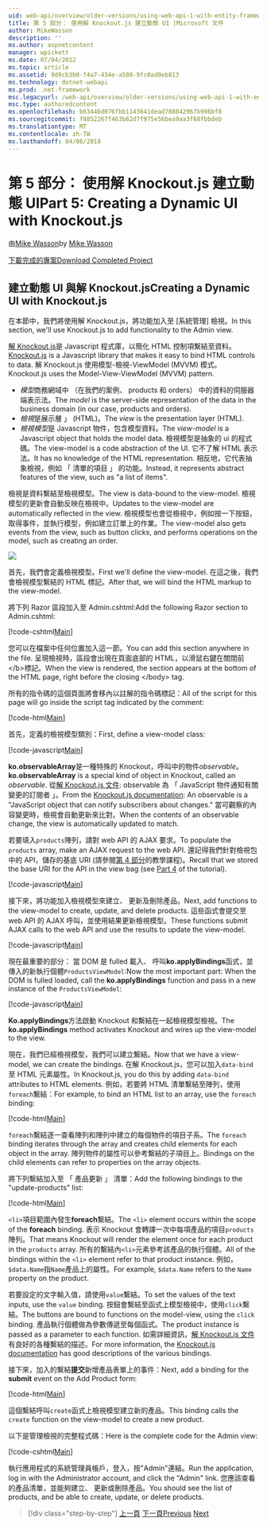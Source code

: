 ```yaml
---
uid: web-api/overview/older-versions/using-web-api-1-with-entity-framework-5/using-web-api-with-entity-framework-part-5
title: 第 5 部分： 使用解 Knockout.js 建立動態 UI |Microsoft 文件
author: MikeWasson
description: ''
ms.author: aspnetcontent
manager: wpickett
ms.date: 07/04/2012
ms.topic: article
ms.assetid: 9d9cb3b0-f4a7-434e-a508-9fc0ad0eb813
ms.technology: dotnet-webapi
ms.prod: .net-framework
msc.legacyurl: /web-api/overview/older-versions/using-web-api-1-with-entity-framework-5/using-web-api-with-entity-framework-part-5
msc.type: authoredcontent
ms.openlocfilehash: b63446d076fbb1143641dead788042967b996bf8
ms.sourcegitcommit: f8852267f463b62d7f975e56bea9aa3f68fbbdeb
ms.translationtype: MT
ms.contentlocale: zh-TW
ms.lasthandoff: 04/06/2018
---
```

<a name="part-5-creating-a-dynamic-ui-with-knockoutjs"></a><span data-ttu-id="f85b4-102">第 5 部分： 使用解 Knockout.js 建立動態 UI</span><span class="sxs-lookup"><span data-stu-id="f85b4-102">Part 5: Creating a Dynamic UI with Knockout.js</span></span>
====================
<span data-ttu-id="f85b4-103">由[Mike Wasson](https://github.com/MikeWasson)</span><span class="sxs-lookup"><span data-stu-id="f85b4-103">by [Mike Wasson](https://github.com/MikeWasson)</span></span>

[<span data-ttu-id="f85b4-104">下載完成的專案</span><span class="sxs-lookup"><span data-stu-id="f85b4-104">Download Completed Project</span></span>](http://code.msdn.microsoft.com/ASP-NET-Web-API-with-afa30545)

## <a name="creating-a-dynamic-ui-with-knockoutjs"></a><span data-ttu-id="f85b4-105">建立動態 UI 與解 Knockout.js</span><span class="sxs-lookup"><span data-stu-id="f85b4-105">Creating a Dynamic UI with Knockout.js</span></span>

<span data-ttu-id="f85b4-106">在本節中，我們將使用解 Knockout.js，將功能加入至 [系統管理] 檢視。</span><span class="sxs-lookup"><span data-stu-id="f85b4-106">In this section, we'll use Knockout.js to add functionality to the Admin view.</span></span>

<span data-ttu-id="f85b4-107">[解 Knockout.js](http://knockoutjs.com/)是 Javascript 程式庫，以簡化 HTML 控制項繫結至資料。</span><span class="sxs-lookup"><span data-stu-id="f85b4-107">[Knockout.js](http://knockoutjs.com/) is a Javascript library that makes it easy to bind HTML controls to data.</span></span> <span data-ttu-id="f85b4-108">解 Knockout.js 使用模型-檢視-ViewModel (MVVM) 模式。</span><span class="sxs-lookup"><span data-stu-id="f85b4-108">Knockout.js uses the Model-View-ViewModel (MVVM) pattern.</span></span>

- <span data-ttu-id="f85b4-109">*模型*商務網域中 （在我們的案例、 products 和 orders） 中的資料的伺服器端表示法。</span><span class="sxs-lookup"><span data-stu-id="f85b4-109">The *model* is the server-side representation of the data in the business domain (in our case, products and orders).</span></span>
- <span data-ttu-id="f85b4-110">*檢視*是展示層 」 (HTML)。</span><span class="sxs-lookup"><span data-stu-id="f85b4-110">The *view* is the presentation layer (HTML).</span></span>
- <span data-ttu-id="f85b4-111">*檢視模型*是 Javascript 物件，包含模型資料。</span><span class="sxs-lookup"><span data-stu-id="f85b4-111">The *view-model* is a Javascript object that holds the model data.</span></span> <span data-ttu-id="f85b4-112">檢視模型是抽象的 ui 的程式碼。</span><span class="sxs-lookup"><span data-stu-id="f85b4-112">The view-model is a code abstraction of the UI.</span></span> <span data-ttu-id="f85b4-113">它不了解 HTML 表示法。</span><span class="sxs-lookup"><span data-stu-id="f85b4-113">It has no knowledge of the HTML representation.</span></span> <span data-ttu-id="f85b4-114">相反地，它代表抽象檢視，例如 「 清單的項目 」 的功能。</span><span class="sxs-lookup"><span data-stu-id="f85b4-114">Instead, it represents abstract features of the view, such as "a list of items".</span></span>

<span data-ttu-id="f85b4-115">檢視是資料繫結至檢視模型。</span><span class="sxs-lookup"><span data-stu-id="f85b4-115">The view is data-bound to the view-model.</span></span> <span data-ttu-id="f85b4-116">檢視模型的更新會自動反映在檢視中。</span><span class="sxs-lookup"><span data-stu-id="f85b4-116">Updates to the view-model are automatically reflected in the view.</span></span> <span data-ttu-id="f85b4-117">檢視模型也會從檢視中，例如按一下按鈕，取得事件，並執行模型，例如建立訂單上的作業。</span><span class="sxs-lookup"><span data-stu-id="f85b4-117">The view-model also gets events from the view, such as button clicks, and performs operations on the model, such as creating an order.</span></span>

![](using-web-api-with-entity-framework-part-5/_static/image1.png)

<span data-ttu-id="f85b4-118">首先，我們會定義檢視模型。</span><span class="sxs-lookup"><span data-stu-id="f85b4-118">First we'll define the view-model.</span></span> <span data-ttu-id="f85b4-119">在這之後，我們會檢視模型繫結的 HTML 標記。</span><span class="sxs-lookup"><span data-stu-id="f85b4-119">After that, we will bind the HTML markup to the view-model.</span></span>

<span data-ttu-id="f85b4-120">將下列 Razor 區段加入至 Admin.cshtml:</span><span class="sxs-lookup"><span data-stu-id="f85b4-120">Add the following Razor section to Admin.cshtml:</span></span>

[!code-cshtml[Main](using-web-api-with-entity-framework-part-5/samples/sample1.cshtml)]

<span data-ttu-id="f85b4-121">您可以在檔案中任何位置加入這一節。</span><span class="sxs-lookup"><span data-stu-id="f85b4-121">You can add this section anywhere in the file.</span></span> <span data-ttu-id="f85b4-122">呈現檢視時，區段會出現在頁面底部的 HTML，以滑鼠右鍵在關閉前&lt;/b&gt;標記。</span><span class="sxs-lookup"><span data-stu-id="f85b4-122">When the view is rendered, the section appears at the bottom of the HTML page, right before the closing &lt;/body&gt; tag.</span></span>

<span data-ttu-id="f85b4-123">所有的指令碼的這個頁面將會移內以註解的指令碼標記：</span><span class="sxs-lookup"><span data-stu-id="f85b4-123">All of the script for this page will go inside the script tag indicated by the comment:</span></span>

[!code-html[Main](using-web-api-with-entity-framework-part-5/samples/sample2.html)]

<span data-ttu-id="f85b4-124">首先，定義的檢視模型類別：</span><span class="sxs-lookup"><span data-stu-id="f85b4-124">First, define a view-model class:</span></span>

[!code-javascript[Main](using-web-api-with-entity-framework-part-5/samples/sample3.js)]

<span data-ttu-id="f85b4-125">**ko.observableArray**是一種特殊的 Knockout，呼叫中的物件*observable*。</span><span class="sxs-lookup"><span data-stu-id="f85b4-125">**ko.observableArray** is a special kind of object in Knockout, called an *observable*.</span></span> <span data-ttu-id="f85b4-126">從[解 Knockout.js 文件](http://knockoutjs.com/documentation/observables.html): observable 為 「 JavaScript 物件通知有關變更的訂閱者 」。</span><span class="sxs-lookup"><span data-stu-id="f85b4-126">From the [Knockout.js documentation](http://knockoutjs.com/documentation/observables.html): An observable is a "JavaScript object that can notify subscribers about changes."</span></span> <span data-ttu-id="f85b4-127">當可觀察的內容變更時，檢視會自動更新來比對。</span><span class="sxs-lookup"><span data-stu-id="f85b4-127">When the contents of an observable change, the view is automatically updated to match.</span></span>

<span data-ttu-id="f85b4-128">若要填入`products`陣列，請對 web API 的 AJAX 要求。</span><span class="sxs-lookup"><span data-stu-id="f85b4-128">To populate the `products` array, make an AJAX request to the web API.</span></span> <span data-ttu-id="f85b4-129">還記得我們針對檢視包中的 API，儲存的基底 URI (請參閱[第 4 部分](using-web-api-with-entity-framework-part-4.md)的教學課程)。</span><span class="sxs-lookup"><span data-stu-id="f85b4-129">Recall that we stored the base URI for the API in the view bag (see [Part 4](using-web-api-with-entity-framework-part-4.md) of the tutorial).</span></span>

[!code-javascript[Main](using-web-api-with-entity-framework-part-5/samples/sample4.js?highlight=5)]

<span data-ttu-id="f85b4-130">接下來，將功能加入檢視模型來建立、 更新及刪除產品。</span><span class="sxs-lookup"><span data-stu-id="f85b4-130">Next, add functions to the view-model to create, update, and delete products.</span></span> <span data-ttu-id="f85b4-131">這些函式會提交至 web API 的 AJAX 呼叫，並使用結果更新檢視模型。</span><span class="sxs-lookup"><span data-stu-id="f85b4-131">These functions submit AJAX calls to the web API and use the results to update the view-model.</span></span>

[!code-javascript[Main](using-web-api-with-entity-framework-part-5/samples/sample5.js?highlight=7)]

<span data-ttu-id="f85b4-132">現在最重要的部分： 當 DOM 是 fulled 載入、 呼叫**ko.applyBindings**函式，並傳入的新執行個體`ProductsViewModel`:</span><span class="sxs-lookup"><span data-stu-id="f85b4-132">Now the most important part: When the DOM is fulled loaded, call the **ko.applyBindings** function and pass in a new instance of the `ProductsViewModel`:</span></span>

[!code-javascript[Main](using-web-api-with-entity-framework-part-5/samples/sample6.js)]

<span data-ttu-id="f85b4-133">**Ko.applyBindings**方法啟動 Knockout 和繫結在一起檢視模型檢視。</span><span class="sxs-lookup"><span data-stu-id="f85b4-133">The **ko.applyBindings** method activates Knockout and wires up the view-model to the view.</span></span>

<span data-ttu-id="f85b4-134">現在，我們已經檢視模型，我們可以建立繫結。</span><span class="sxs-lookup"><span data-stu-id="f85b4-134">Now that we have a view-model, we can create the bindings.</span></span> <span data-ttu-id="f85b4-135">在解 Knockout.js，您可以加入`data-bind`至 HTML 元素屬性。</span><span class="sxs-lookup"><span data-stu-id="f85b4-135">In Knockout.js, you do this by adding `data-bind` attributes to HTML elements.</span></span> <span data-ttu-id="f85b4-136">例如，若要將 HTML 清單繫結至陣列，使用`foreach`繫結：</span><span class="sxs-lookup"><span data-stu-id="f85b4-136">For example, to bind an HTML list to an array, use the `foreach` binding:</span></span>

[!code-html[Main](using-web-api-with-entity-framework-part-5/samples/sample7.html?highlight=1)]

<span data-ttu-id="f85b4-137">`foreach`繫結逐一查看陣列和陣列中建立的每個物件的項目子系。</span><span class="sxs-lookup"><span data-stu-id="f85b4-137">The `foreach` binding iterates through the array and creates child elements for each object in the array.</span></span> <span data-ttu-id="f85b4-138">陣列物件的屬性可以參考繫結的子項目上。</span><span class="sxs-lookup"><span data-stu-id="f85b4-138">Bindings on the child elements can refer to properties on the array objects.</span></span>

<span data-ttu-id="f85b4-139">將下列繫結加入至 「 產品更新 」 清單：</span><span class="sxs-lookup"><span data-stu-id="f85b4-139">Add the following bindings to the "update-products" list:</span></span>

[!code-html[Main](using-web-api-with-entity-framework-part-5/samples/sample8.html)]

<span data-ttu-id="f85b4-140">`<li>`項目範圍內發生**foreach**繫結。</span><span class="sxs-lookup"><span data-stu-id="f85b4-140">The `<li>` element occurs within the scope of the **foreach** binding.</span></span> <span data-ttu-id="f85b4-141">表示 Knockout 會轉譯一次中每項產品的項目`products`陣列。</span><span class="sxs-lookup"><span data-stu-id="f85b4-141">That means Knockout will render the element once for each product in the `products` array.</span></span> <span data-ttu-id="f85b4-142">所有的繫結內`<li>`元素參考該產品的執行個體。</span><span class="sxs-lookup"><span data-stu-id="f85b4-142">All of the bindings within the `<li>` element refer to that product instance.</span></span> <span data-ttu-id="f85b4-143">例如，`$data.Name`指`Name`產品上的屬性。</span><span class="sxs-lookup"><span data-stu-id="f85b4-143">For example, `$data.Name` refers to the `Name` property on the product.</span></span>

<span data-ttu-id="f85b4-144">若要設定的文字輸入值，請使用`value`繫結。</span><span class="sxs-lookup"><span data-stu-id="f85b4-144">To set the values of the text inputs, use the `value` binding.</span></span> <span data-ttu-id="f85b4-145">按鈕會繫結至函式上模型檢視中，使用`click`繫結。</span><span class="sxs-lookup"><span data-stu-id="f85b4-145">The buttons are bound to functions on the model-view, using the `click` binding.</span></span> <span data-ttu-id="f85b4-146">產品執行個體做為參數傳遞至每個函式。</span><span class="sxs-lookup"><span data-stu-id="f85b4-146">The product instance is passed as a parameter to each function.</span></span> <span data-ttu-id="f85b4-147">如需詳細資訊，[解 Knockout.js 文件](http://knockoutjs.com/documentation/observables.html)有良好的各種繫結的描述。</span><span class="sxs-lookup"><span data-stu-id="f85b4-147">For more information, the [Knockout.js documentation](http://knockoutjs.com/documentation/observables.html) has good descriptions of the various bindings.</span></span>

<span data-ttu-id="f85b4-148">接下來，加入的繫結**提交**新增產品表單上的事件：</span><span class="sxs-lookup"><span data-stu-id="f85b4-148">Next, add a binding for the **submit** event on the Add Product form:</span></span>

[!code-html[Main](using-web-api-with-entity-framework-part-5/samples/sample9.html)]

<span data-ttu-id="f85b4-149">這個繫結呼叫`create`函式上檢視模型建立新的產品。</span><span class="sxs-lookup"><span data-stu-id="f85b4-149">This binding calls the `create` function on the view-model to create a new product.</span></span>

<span data-ttu-id="f85b4-150">以下是管理檢視的完整程式碼：</span><span class="sxs-lookup"><span data-stu-id="f85b4-150">Here is the complete code for the Admin view:</span></span>

[!code-cshtml[Main](using-web-api-with-entity-framework-part-5/samples/sample10.cshtml)]

<span data-ttu-id="f85b4-151">執行應用程式的系統管理員帳戶，登入，按"Admin"連結。</span><span class="sxs-lookup"><span data-stu-id="f85b4-151">Run the application, log in with the Administrator account, and click the "Admin" link.</span></span> <span data-ttu-id="f85b4-152">您應該查看的產品清單，並能夠建立、 更新或刪除產品。</span><span class="sxs-lookup"><span data-stu-id="f85b4-152">You should see the list of products, and be able to create, update, or delete products.</span></span>

> [!div class="step-by-step"]
> <span data-ttu-id="f85b4-153">[上一頁](using-web-api-with-entity-framework-part-4.md)
> [下一頁](using-web-api-with-entity-framework-part-6.md)</span><span class="sxs-lookup"><span data-stu-id="f85b4-153">[Previous](using-web-api-with-entity-framework-part-4.md)
[Next](using-web-api-with-entity-framework-part-6.md)</span></span>
